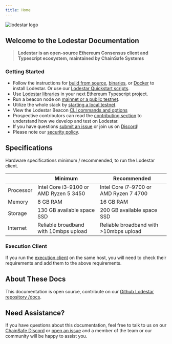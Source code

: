 ```yaml
---
title: Home
---
```


![lodestar logo](../../assets/lodestar_icon_text_black_stroke.png)

## Welcome to the Lodestar Documentation

> **Lodestar is an open-source Ethereum Consensus client and Typescript ecosystem, maintained by ChainSafe Systems**

### Getting Started

- Follow the instructions for [build from source](./run/getting-started/installation#build-from-source), [binaries](./run/getting-started/installation#binaries), or [Docker](./run/getting-started/installation#docker-installation) to install Lodestar. Or use our [Lodestar Quickstart scripts](https://github.com/ChainSafe/lodestar-quickstart).
- Use [Lodestar libraries](./supporting-libraries/index.md) in your next Ethereum Typescript project.
- Run a beacon node on [mainnet or a public testnet](./run/beacon-management/starting-a-node.md).
- Utilize the whole stack by [starting a local testnet](./contribution/advanced-topics/setting-up-a-testnet.md).
- View the Lodestar Beacon [CLI commands and options](./run/beacon-management/beacon-cli.md)
- Prospective contributors can read the [contributing section](./contribution/getting-started.md) to understand how we develop and test on Lodestar.
- If you have questions [submit an issue](https://github.com/ChainSafe/lodestar/issues/new/choose) or join us on [Discord](https://discord.gg/yjyvFRP)!
- Please note our [security policy](./security.md).

## Specifications

Hardware specifications minimum / recommended, to run the Lodestar client.

|           | Minimum                                | Recommended                            |
| --------- | -------------------------------------- | -------------------------------------- |
| Processor | Intel Core i3–9100 or AMD Ryzen 5 3450 | Intel Core i7–9700 or AMD Ryzen 7 4700 |
| Memory    | 8 GB RAM                               | 16 GB RAM                              |
| Storage   | 130 GB available space SSD             | 200 GB available space SSD             |
| Internet  | Reliable broadband with 10mbps upload  | Reliable broadband with >10mbps upload |

### Execution Client

If you run the [execution client](https://ethereum.org/en/developers/docs/nodes-and-clients/#execution-clients) on the same host, you will need to check their requirements and add them to the above requirements.

## About These Docs

This documentation is open source, contribute on our [Github Lodestar repository /docs](https://github.com/ChainSafe/lodestar/tree/unstable/docs).

## Need Assistance?

If you have questions about this documentation, feel free to talk to us on our [ChainSafe Discord](https://discord.gg/yjyvFRP) or [open an issue](https://github.com/ChainSafe/lodestar/issues/new/choose) and a member of the team or our community will be happy to assist you.
